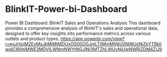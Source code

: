 # BlinkIT-Power-bi-Dashboard
Power BI Dashboard: BlinkIT Sales and Operations Analysis This dashboard provides a comprehensive analysis of BlinkIT's sales and operational data, designed to offer key insights into performance metrics across various outlets and product types.
https://app.powerbi.com/view?r=eyJrIjoiM2ExMzJkMjMtMDUxOS00OGJmLTliMmMtNjU0NWUxNjZkYTBkIiwidCI6IjhlMWE3MDVlLWNmNWYtNGJlNi1iMTZhLWUyNjUwNWRjZDM4ZiJ9
